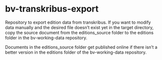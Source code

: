 # bv-transkribus-export
Repository to export edition data from transkribus.
If you want to modify data manually and the desired file doesn’t exist yet in the target directory, copy the source document from the editions_source folder to the editions folder in the bv-working-data repository.

Documents in the editions_source folder get published online if there isn’t a better version in the editions folder of the bv-working-data repository.
